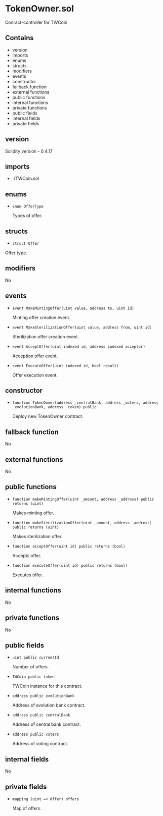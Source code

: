 # TokenOwner.sol

Conract-controller for TWCoin

## Contains

* version
* imports
* enums
* structs
* modifiers
* events
* constructor
* fallback function
* external functions
* public functions
* internal functions
* private functions
* public fields
* internal fields
* private fields

## version

Solidity version - 0.4.17

## imports

* ./TWCoin.sol

## enums

* `enum OfferType`

  Types of offer.

## structs

* `struct Offer`

Offer type.

## modifiers

No

## events

* `event MakeMintingOffer(uint value, address to, uint id)`

  Minting offer creation event.

* `event MakeSterilizationOffer(uint value, address from, uint id)`

  Sterilization offer creation event.

* `event AcceptOffer(uint indexed id, address indexed acceptor)`

  Acception offer event.

* `event ExecuteOffer(uint indexed id, bool result)`

  Offer execution event.

## constructor

* `function TokenOwner(address _centralBank, address _voters, address _evolutionBank, address _token) public`

  Deploy new TokenOwner contract.

## fallback function

No

## external functions

No

## public functions

* `function makeMintingOffer(uint _amount, address _address) public returns (uint)`

  Makes minting offer.

* `function makeSterilizationOffer(uint _amount, address _address) public returns (uint)`

  Makes sterilization offer.

* `function acceptOffer(uint id) public returns (bool)`

  Accepts offer.

* `function executeOffer(uint id) public returns (bool)`

  Executes offer.

## internal functions

No

## private functions

No

## public fields

* `uint public currentId`

  Number of offers.

* `TWCoin public token`

  TWCoin instance for this contract.

* `address public evolutionBank`

  Address of evolution bank contract.

* `address public centralBank`

  Address of central bank contract.

* `address public voters`

  Address of voting contract.

## internal fields

No

## private fields

* `mapping (uint => Offer) offers`

  Map of offers.